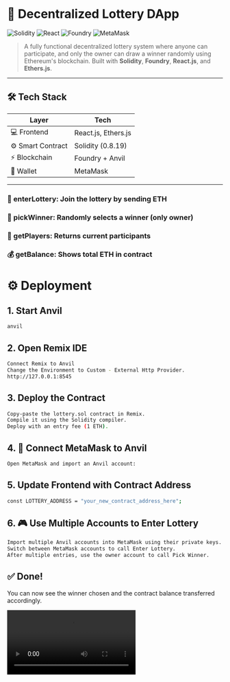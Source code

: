 # 🎲 Decentralized Lottery DApp

![Solidity](https://img.shields.io/badge/Solidity-^0.8.19-brightgreen)
![React](https://img.shields.io/badge/Frontend-React-blue)
![Foundry](https://img.shields.io/badge/Blockchain-Foundry-purple)
![MetaMask](https://img.shields.io/badge/Web3-MetaMask-orange)

> A fully functional decentralized lottery system where anyone can participate, and only the owner can draw a winner randomly using Ethereum's blockchain. Built with **Solidity**, **Foundry**, **React.js**, and **Ethers.js**.

---

## 🛠️ Tech Stack

| Layer             | Tech                         |
|-------------------|------------------------------|
| 💻 Frontend       | React.js, Ethers.js          |
| ⚙️ Smart Contract | Solidity (0.8.19)            |
| ⚡ Blockchain     | Foundry + Anvil              |
| 🔐 Wallet         | MetaMask                     |

---


### 🧑 enterLottery: Join the lottery by sending ETH
### 👑 pickWinner: Randomly selects a winner (only owner)
### 👥 getPlayers: Returns current participants
### 💰 getBalance: Shows total ETH in contract

# ⚙️ Deployment
## 1. Start Anvil
```bash
anvil
```
## 2. Open Remix IDE
```bash
Connect Remix to Anvil
Change the Environment to Custom - External Http Provider.
http://127.0.0.1:8545
```
## 3. Deploy the Contract
```bash
Copy-paste the lottery.sol contract in Remix.
Compile it using the Solidity compiler.
Deploy with an entry fee (1 ETH).
```
## 4. 🦊 Connect MetaMask to Anvil
```bash
Open MetaMask and import an Anvil account:
```
## 5. Update Frontend with Contract Address
```bash
const LOTTERY_ADDRESS = "your_new_contract_address_here";
```
## 6. 🎮 Use Multiple Accounts to Enter Lottery
```bash
Import multiple Anvil accounts into MetaMask using their private keys.
Switch between MetaMask accounts to call Enter Lottery.
After multiple entries, use the owner account to call Pick Winner.
```
## ✅ Done!
You can now see the winner chosen and the contract balance transferred accordingly.

![Video Demo](https://github.com/vikasrai11/Lottery-DApp/blob/main/lottery.mp4)

